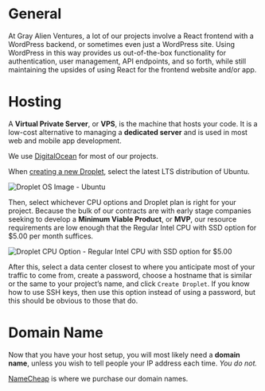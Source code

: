 # General



At Gray Alien Ventures, a lot of our projects involve a React frontend with a WordPress backend, or sometimes even just a WordPress site. Using WordPress in this way provides us out-of-the-box functionality for authentication, user management, API endpoints, and so forth, while still maintaining the upsides of using React for the frontend website and/or app.

  

# Hosting

  

A **Virtual Private Server**, or **VPS**, is the machine that hosts your code. It is a low-cost alternative to managing a **dedicated server** and is used in most web and mobile app development.

  

We use [DigitalOcean](https://m.do.co/c/8b231954196d) for most of our projects.

  

When [creating a new Droplet](https://m.do.co/c/8b231954196d), select the latest LTS distribution of Ubuntu.

  

![Droplet OS Image - Ubuntu](https://github.com/grayalienventures/server-setup/blob/main/images/os_image.jpg)

  

Then, select whichever CPU options and Droplet plan is right for your project. Because the bulk of our contracts are with early stage companies seeking to develop a **Minimum Viable Product**, or **MVP**, our resource requirements are low enough that the Regular Intel CPU with SSD option for $5.00 per month suffices.

  

![Droplet CPU Option - Regular Intel CPU with SSD option for $5.00](https://github.com/grayalienventures/server-setup/blob/main/images/droplet_plan.png)

  

After this, select a data center closest to where you anticipate most of your traffic to come from, create a password, choose a hostname that is similar or the same to your project’s name, and click `Create Droplet`. If you know how to use SSH keys, then use this option instead of using a password, but this should be obvious to those that do.

  

# Domain Name

  

Now that you have your host setup, you will most likely need a **domain name**, unless you wish to tell people your IP address each time. *You do not.*

  

[NameCheap](https://namecheap.pxf.io/qnmagq) is where we purchase our domain names.
